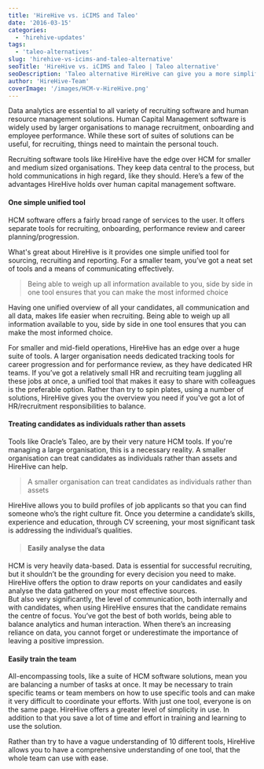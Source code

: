 ```yaml
---
title: 'HireHive vs. iCIMS and Taleo'
date: '2016-03-15'
categories:
  - 'hirehive-updates'
tags:
  - 'taleo-alternatives'
slug: 'hirehive-vs-icims-and-taleo-alternative'
seoTitle: 'HireHive vs. iCIMS and Taleo | Taleo alternative'
seoDescription: 'Taleo alternative HireHive can give you a more simplified, unified overview for the purpose of recruiting than human capital management software.'
author: 'HireHive-Team'
coverImage: '/images/HCM-v-HireHive.png'
---
```


Data analytics are essential to all variety of recruiting software and human resource management solutions. Human Capital Management software is widely used by larger organisations to manage recruitment, onboarding and employee performance. While these sort of suites of solutions can be useful, for recruiting, things need to maintain the personal touch.

Recruiting software tools like HireHive have the edge over HCM for smaller and medium sized organisations. They keep data central to the process, but hold communications in high regard, like they should. Here’s a few of the advantages HireHive holds over human capital management software.

#### **One simple unified tool**

HCM software offers a fairly broad range of services to the user. It offers separate tools for recruiting, onboarding, performance review and career planning/progression.

What's great about HireHive is it provides one simple unified tool for sourcing, recruiting and reporting. For a smaller team, you’ve got a neat set of tools and a means of communicating effectively.

> Being able to weigh up all information available to you, side by side in one tool ensures that you can make the most informed choice

Having one unified overview of all your candidates, all communication and all data, makes life easier when recruiting. Being able to weigh up all information available to you, side by side in one tool ensures that you can make the most informed choice.

For smaller and mid-field operations, HireHive has an edge over a huge suite of tools. A larger organisation needs dedicated tracking tools for career progression and for performance review, as they have dedicated HR teams. If you’ve got a relatively small HR and recruiting team juggling all these jobs at once, a unified tool that makes it easy to share with colleagues is the preferable option. Rather than try to spin plates, using a number of solutions, HireHive gives you the overview you need if you've got a lot of HR/recruitment responsibilities to balance.

#### **Treating candidates as individuals rather than assets**

Tools like Oracle’s Taleo, are by their very nature HCM tools. If you're managing a large organisation, this is a necessary reality. A smaller organisation can treat candidates as individuals rather than assets and HireHive can help.

> A smaller organisation can treat candidates as individuals rather than assets

HireHive allows you to build profiles of job applicants so that you can find someone who’s the right culture fit. Once you determine a candidate’s skills, experience and education, through CV screening, your most significant task is addressing the individual’s qualities.

> #### **Easily analyse the data**

HCM is very heavily data-based. Data is essential for successful recruiting, but it shouldn’t be the grounding for every decision you need to make. HireHive offers the option to draw reports on your candidates and easily analyse the data gathered on your most effective sources.  
But also very significantly, the level of communication, both internally and with candidates, when using HireHive ensures that the candidate remains the centre of focus. You’ve got the best of both worlds, being able to balance analytics and human interaction. When there’s an increasing reliance on data, you cannot forget or underestimate the importance of leaving a positive impression.

#### **Easily train the team**

All-encompassing tools, like a suite of HCM software solutions, mean you are balancing a number of tasks at once. It may be necessary to train specific teams or team members on how to use specific tools and can make it very difficult to coordinate your efforts. With just one tool, everyone is on the same page. HireHive offers a greater level of simplicity in use. In addition to that you save a lot of time and effort in training and learning to use the solution.

Rather than try to have a vague understanding of 10 different tools, HireHive allows you to have a comprehensive understanding of one tool, that the whole team can use with ease.
